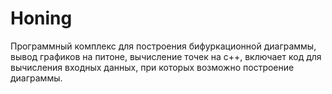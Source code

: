 # Honing

Программный комплекс для построения бифуркационной диаграммы, вывод графиков на питоне, вычисление точек на с++, включает код для вычисления входных данных, при которых возможно построение диаграммы.
